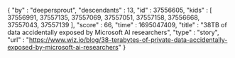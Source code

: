 {
  "by" : "deepersprout",
  "descendants" : 13,
  "id" : 37556605,
  "kids" : [ 37556991, 37557135, 37557069, 37557051, 37557158, 37556668, 37557043, 37557139 ],
  "score" : 66,
  "time" : 1695047409,
  "title" : "38TB of data accidentally exposed by Microsoft AI researchers",
  "type" : "story",
  "url" : "https://www.wiz.io/blog/38-terabytes-of-private-data-accidentally-exposed-by-microsoft-ai-researchers"
}
